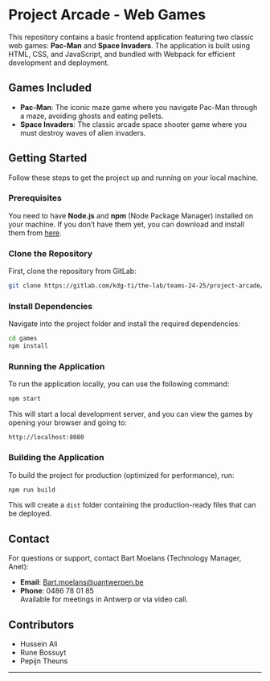 # Project Arcade - Web Games

This repository contains a basic frontend application featuring two classic web games: **Pac-Man** and **Space Invaders**. The application is built using HTML, CSS, and JavaScript, and bundled with Webpack for efficient development and deployment.

## Games Included

- **Pac-Man**: The iconic maze game where you navigate Pac-Man through a maze, avoiding ghosts and eating pellets.
- **Space Invaders**: The classic arcade space shooter game where you must destroy waves of alien invaders.

## Getting Started

Follow these steps to get the project up and running on your local machine.

### Prerequisites

You need to have **Node.js** and **npm** (Node Package Manager) installed on your machine. If you don’t have them yet, you can download and install them from [here](https://nodejs.org/).

### Clone the Repository

First, clone the repository from GitLab:

```bash
git clone https://gitlab.com/kdg-ti/the-lab/teams-24-25/project-arcade/games.git
```

### Install Dependencies

Navigate into the project folder and install the required dependencies:

```bash
cd games
npm install
```

### Running the Application

To run the application locally, you can use the following command:

```bash
npm start
```

This will start a local development server, and you can view the games by opening your browser and going to:

```
http://localhost:8080
```

### Building the Application

To build the project for production (optimized for performance), run:

```bash
npm run build
```

This will create a `dist` folder containing the production-ready files that can be deployed.

## Contact

For questions or support, contact Bart Moelans (Technology Manager, Anet):

- **Email**: Bart.moelans@uantwerpen.be
- **Phone**: 0486 78 01 85  
  Available for meetings in Antwerp or via video call.

## Contributors

- Hussein Ali
- Rune Bossuyt
- Pepijn Theuns

---
